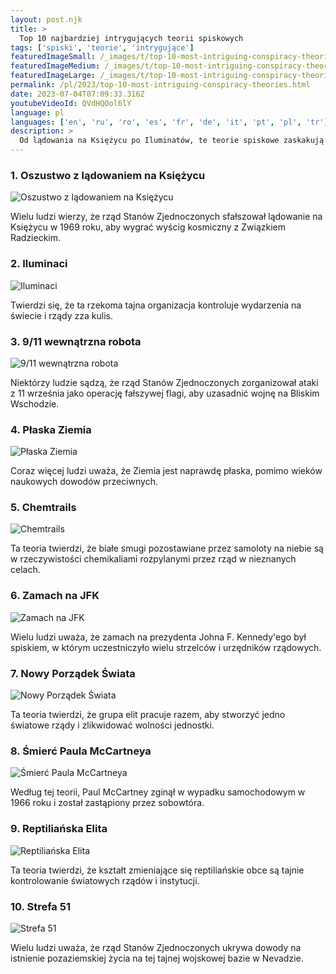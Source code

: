 ```yaml
---
layout: post.njk
title: >
  Top 10 najbardziej intrygujących teorii spiskowych
tags: ['spiski', 'teorie', 'intrygujące']
featuredImageSmall: /_images/t/top-10-most-intriguing-conspiracy-theories-cover-pl-small.webp
featuredImageMedium: /_images/t/top-10-most-intriguing-conspiracy-theories-cover-pl-medium.webp
featuredImageLarge: /_images/t/top-10-most-intriguing-conspiracy-theories-cover-pl-large.webp
permalink: /pl/2023/top-10-most-intriguing-conspiracy-theories.html
date: 2023-07-04T07:09:33.316Z
youtubeVideoId: QVdHQOol6lY
language: pl
languages: ['en', 'ru', 'ro', 'es', 'fr', 'de', 'it', 'pt', 'pl', 'tr']
description: >
  Od lądowania na Księżycu po Iluminatów, te teorie spiskowe zaskakują kontrowersyjnymi twierdzeniami.
---
```


### 1. Oszustwo z lądowaniem na Księżycu

![Oszustwo z lądowaniem na Księżycu](/_images/9/9e73d7f57f6891143b88ae3684abeb50-medium.webp)

Wielu ludzi wierzy, że rząd Stanów Zjednoczonych sfałszował lądowanie na Księżycu w 1969 roku, aby wygrać wyścig kosmiczny z Związkiem Radzieckim.

### 2. Iluminaci

![Iluminaci](/_images/0/003044ce4994ba12f4fb952a4d835d2f-medium.webp)

Twierdzi się, że ta rzekoma tajna organizacja kontroluje wydarzenia na świecie i rządy zza kulis.

### 3. 9/11 wewnątrzna robota

![9/11 wewnątrzna robota](/_images/b/b8b61013bc851c16995f8df64801145b-medium.webp)

Niektórzy ludzie sądzą, że rząd Stanów Zjednoczonych zorganizował ataki z 11 września jako operację fałszywej flagi, aby uzasadnić wojnę na Bliskim Wschodzie.

### 4. Płaska Ziemia

![Płaska Ziemia](/_images/0/0ea0b6df5a7754ebc63ca3d26292496d-medium.webp)

Coraz więcej ludzi uważa, że Ziemia jest naprawdę płaska, pomimo wieków naukowych dowodów przeciwnych.

### 5. Chemtrails

![Chemtrails](/_images/3/3dc23b3f2c0e9311a41effb46b442886-medium.webp)

Ta teoria twierdzi, że białe smugi pozostawiane przez samoloty na niebie są w rzeczywistości chemikaliami rozpylanymi przez rząd w nieznanych celach.

### 6. Zamach na JFK

![Zamach na JFK](/_images/5/58a62f4c36507cd17f55e802a36662c9-medium.webp)

Wielu ludzi uważa, że zamach na prezydenta Johna F. Kennedy'ego był spiskiem, w którym uczestniczyło wielu strzelców i urzędników rządowych.

### 7. Nowy Porządek Świata

![Nowy Porządek Świata](/_images/6/6ae9f623420a5e897be3ff500aa7eaec-medium.webp)

Ta teoria twierdzi, że grupa elit pracuje razem, aby stworzyć jedno światowe rządy i zlikwidować wolności jednostki.

### 8. Śmierć Paula McCartneya

![Śmierć Paula McCartneya](/_images/9/9412d5a613c36624bfc054419e84c82d-medium.webp)

Według tej teorii, Paul McCartney zginął w wypadku samochodowym w 1966 roku i został zastąpiony przez sobowtóra.

### 9. Reptiliańska Elita

![Reptiliańska Elita](/_images/b/b6c65ce5a435e8b635d4516b7a97ee4f-medium.webp)

Ta teoria twierdzi, że kształt zmieniające się reptiliańskie obce są tajnie kontrolowanie światowych rządów i instytucji.

### 10. Strefa 51

![Strefa 51](/_images/e/eb0f021904d5ed847c219821b83e4bee-medium.webp)

Wielu ludzi uważa, że rząd Stanów Zjednoczonych ukrywa dowody na istnienie pozaziemskiej życia na tej tajnej wojskowej bazie w Nevadzie.

